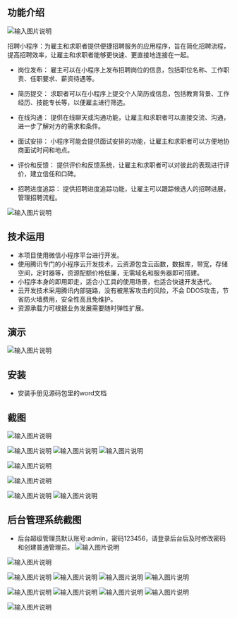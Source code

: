 ## 功能介绍 

![输入图片说明](demo/%E4%BA%8C%E7%BB%B4%E7%A0%81.png)

招聘小程序：为雇主和求职者提供便捷招聘服务的应用程序，旨在简化招聘流程，提高招聘效率，让雇主和求职者能够更快速、更直接地连接在一起。

 

- 岗位发布： 雇主可以在小程序上发布招聘岗位的信息，包括职位名称、工作职责、任职要求、薪资待遇等。

- 简历提交： 求职者可以在小程序上提交个人简历或信息，包括教育背景、工作经历、技能专长等，以便雇主进行筛选。 

- 在线沟通： 提供在线聊天或沟通功能，让雇主和求职者可以直接交流、沟通，进一步了解对方的需求和条件。

- 面试安排： 小程序可能会提供面试安排的功能，让雇主和求职者可以方便地协商面试时间和地点。

- 评价和反馈： 提供评价和反馈系统，让雇主和求职者可以对彼此的表现进行评价，建立信任和口碑。

- 招聘进度追踪： 提供招聘进度追踪功能，让雇主可以跟踪候选人的招聘进展，管理招聘流程。
 

 ![输入图片说明](demo/%E5%85%BC%E8%81%8C%E6%8B%9B%E8%81%98%E5%B0%8F%E7%A8%8B%E5%BA%8F%20(2).jpg)


## 技术运用
- 本项目使用微信小程序平台进行开发。
- 使用腾讯专门的小程序云开发技术，云资源包含云函数，数据库，带宽，存储空间，定时器等，资源配额价格低廉，无需域名和服务器即可搭建。
- 小程序本身的即用即走，适合小工具的使用场景，也适合快速开发迭代。
- 云开发技术采用腾讯内部链路，没有被黑客攻击的风险，不会 DDOS攻击，节省防火墙费用，安全性高且免维护。
- 资源承载力可根据业务发展需要随时弹性扩展。  
 


## 演示 

 ![输入图片说明](demo/%E4%BA%8C%E7%BB%B4%E7%A0%81.png)

## 安装

- 安装手册见源码包里的word文档 




## 截图

![输入图片说明](demo/0%E9%A6%96%E9%A1%B5.png)

![输入图片说明](demo/1%E5%85%AC%E5%91%8A.png)
![输入图片说明](demo/2%E8%81%8C%E4%BD%8D.png)
![输入图片说明](demo/3%E8%AF%A6%E6%83%85.png)
 
![输入图片说明](demo/4%E4%BC%81%E4%B8%9A%E5%BA%93.png)

![输入图片说明](demo/5%E4%BC%81%E4%B8%9A%E8%AF%A6%E6%83%85.png)

![输入图片说明](demo/6%E6%88%91%E7%9A%84.png)
![输入图片说明](demo/7%E6%88%91%E7%9A%84%E6%8A%95%E9%80%92.png)


## 后台管理系统截图 
- 后台超级管理员默认账号:admin，密码123456，请登录后台后及时修改密码和创建普通管理员。
![输入图片说明](demo/80%E5%90%8E%E5%8F%B0-%E9%A6%96%E9%A1%B5.png)

![输入图片说明](demo/81%E5%90%8E%E5%8F%B0-%E7%94%A8%E6%88%B7.png)

![输入图片说明](demo/82%E5%90%8E%E5%8F%B0-%E7%94%A8%E6%88%B7.png)
![输入图片说明](demo/83%E5%90%8E%E5%8F%B0-%E4%BC%81%E4%B8%9A%E7%AE%A1%E7%90%86.png)
![输入图片说明](demo/84%E5%90%8E%E5%8F%B0-%E4%BC%81%E4%B8%9A.png)
![输入图片说明](demo/85%E5%90%8E%E5%8F%B0-%E8%81%8C%E4%BD%8D.png)

![输入图片说明](demo/86%E5%90%8E%E5%8F%B0-%E8%81%8C%E4%BD%8D.png)
![输入图片说明](demo/87%E5%90%8E%E5%8F%B0-%E5%90%8D%E5%8D%95.png)
![输入图片说明](demo/88%E5%90%8E%E5%8F%B0-%E5%AF%BC%E5%87%BA.png)
![输入图片说明](demo/89%E5%90%8E%E5%8F%B0-%E5%AF%BC%E5%87%BA.png)

![输入图片说明](demo/90%E5%90%8E%E5%8F%B0-%E7%AE%A1%E7%90%86%E5%91%98.png)
